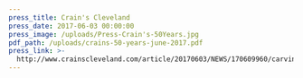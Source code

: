 ```yaml
---
press_title: Crain's Cleveland
press_date: 2017-06-03 00:00:00
press_image: /uploads/Press-Crain's-50Years.jpg
pdf_path: /uploads/crains-50-years-june-2017.pdf
press_link: >-
  http://www.crainscleveland.com/article/20170603/NEWS/170609960/carving-out-success-for-50-year
---
```

